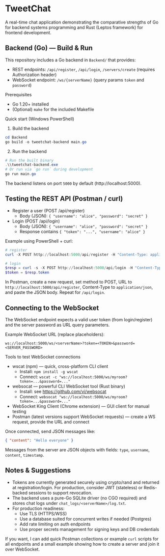 # TweetChat
A real-time chat application demonstrating the comparative strengths of Go for backend systems programming and Rust (Leptos framework) for frontend development.

## Backend (Go) — Build & Run

This repository includes a Go backend in `Backend/` that provides:
- REST endpoints: `/api/register`, `/api/login`, `/servers/create` (requires Authorization header)
- WebSocket endpoint: `/ws/{serverName}` (query params `token` and `password`)

Prerequisites
- Go 1.20+ installed
- (Optional) `make` for the included Makefile

Quick start (Windows PowerShell)

1) Build the backend

```powershell
cd Backend
go build -o tweetchat-backend main.go
```

2) Run the backend

```powershell
# Run the built binary
.\\tweetchat-backend.exe
# Or run via `go run` during development
go run main.go
```

The backend listens on port `5000` by default (http://localhost:5000).

## Testing the REST API (Postman / curl)

- Register a user (POST /api/register)
	- Body (JSON): `{ "username": "alice", "password": "secret" }`
- Login (POST /api/login)
	- Body (JSON): `{ "username": "alice", "password": "secret" }`
	- Response contains `{ "token": "...", "username": "alice" }`

Example using PowerShell + curl:

```powershell
# register
curl -X POST http://localhost:5000/api/register -H "Content-Type: application/json" -d '{"username":"alice","password":"secret"}'

# login
$resp = curl -s -X POST http://localhost:5000/api/login -H "Content-Type: application/json" -d '{"username":"alice","password":"secret"}' | ConvertFrom-Json
$token = $resp.token
```

In Postman, create a new request, set method to POST, URL to `http://localhost:5000/api/register`, Content-Type to `application/json`, and paste the JSON body. Repeat for `/api/login`.

## Connecting to the WebSocket

The WebSocket endpoint expects a valid user token (from login/register) and the server password as URL query parameters.

Example WebSocket URL (replace placeholders):

```
ws://localhost:5000/ws/<serverName>?token=<TOKEN>&password=<SERVER_PASSWORD>
```

Tools to test WebSocket connections
- wscat (npm) — quick, cross-platform CLI client
	- Install: `npm install -g wscat`
	- Connect: `wscat -c "ws://localhost:5000/ws/myroom?token=...&password=..."`
- websocat — powerful CLI WebSocket tool (Rust binary)
	- Install: see https://github.com/vi/websocat
	- Connect: `websocat "ws://localhost:5000/ws/myroom?token=...&password=..."`
- WebSocket King Client (Chrome extension) — GUI client for manual testing
- Postman (latest versions support WebSocket requests) — create a WS request, provide the URL and connect

Once connected, send JSON messages like:

```json
{ "content": "Hello everyone" }
```

Messages from the server are JSON objects with fields: `type`, `username`, `content`, `timestamp`.

## Notes & Suggestions
- Tokens are currently generated securely using crypto/rand and returned at registration/login. For production, consider JWT (stateless) or Redis-backed sessions to support revocation.
- The backend uses a pure-Go SQLite driver (no CGO required) and stores chat logs under `chat_logs/<serverName>/log.txt`.
- For production readiness:
	- Use TLS (HTTPS/WSS)
	- Use a database suited for concurrent writes if needed (Postgres)
	- Add rate limiting on auth endpoints
	- Use proper secrets management for signing keys and DB credentials

If you want, I can add quick Postman collections or example `curl` scripts for all endpoints and a small example showing how to create a server and join it over WebSocket.
